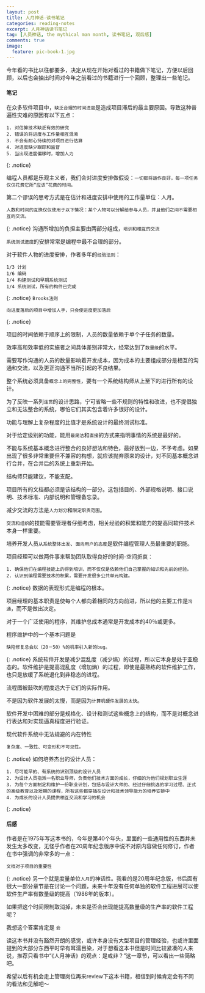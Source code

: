 ```yaml
---
layout: post
title: 人月神话-读书笔记
categories: reading-notes
excerpt: 人月神话读书笔记
tag: [人员神话, the mythical man month, 读书笔记, 观后感]
comments: true
image:
  feature: pic-book-1.jpg
---
```


今年看的书比以往都要多，决定从现在开始对看过的书籍做下笔记，方便以后回顾，以后也会抽出时间对今年之前看过的书籍进行一个回顾，整理出一些笔记。

#### 笔记

在众多软件项目中，`缺乏合理的时间进度`是造成项目滞后的最主要原因。导致这种普遍性灾难的原因有以下五点：

	1. 对估算技术缺乏有效的研究
	2. 错误的将进度与工作量相互混淆
	3. 不会有耐心持续的对项目进行估算
	4. 对进度缺少跟踪和监督
	5. 当出现进度偏移时，增加人力
{: .notice}

编程人员都是乐观主义者，我们会对进度安排做假设：`一切都将运作良好，每一项任务仅仅花费它所“应该”花费的时间。`

第二个谬误的思考方式是在估计和进度安排中使用的工作量单位：人月。

	人数和时间的互换仅仅使用于以下情况：某个人物可以分解给参与人员，并且他们之间不需要相互的交流。
{: .notice}
沟通所增加的负担主要由两部分组成，`培训和相互的交流`

`系统测试进度`的安排常常是编程中最不合理的部分。

对于软件人物的进度安排，作者多年的`经验法则`：

	1/3 计划
	1/6 编码
	1/4 构建测试和早期系统测试
	1/4 系统测试，所有的构件已完成
{: .notice}	
`Brooks法则`

	向进度落后的项目中增加人手，只会使进度更加落后
{: .notice}

项目的时间依赖于顺序上的限制，人员的数量依赖于单个子任务的数量。

效率高和效率低的实施者之间具体差别非常大，经常达到了`数量级`的水平。

需要写作沟通的人员的数量影响着开发成本，因为成本的主要组成部分是相互的沟通和交流，以及更正沟通不当所引起的不良结果。

整个系统必须具备`概念上的完整性`，要有一个系统结构师从上至下的进行所有的设计。

为了反映一系列`连贯`的设计思路，宁可省略一些不规则的特性和改进，也不提倡独立和无法整合的系统，哪怕它们其实包含着许多很好的设计。

功能与理解上复杂程度的比值才是系统设计的最终测试标准。

对于给定级别的功能，能用`最简洁`和`直接`的方式来指明事情的系统是最好的。

不能与系统基本概念进行整合的良好想法和特色，最好放到一边，不予考虑。如果出现了很多非常重要但不兼容的构想，就应该抛弃原来的设计，对不同基本概念进行合并，在合并后的系统上重新开始。

结构师只能建议，不能支配。

项目所有的文档都必须是该结构的一部分。这包括目的、外部规格说明、接口说明、技术标准、内部说明和管理备忘录。

减少交流的方法是`人力划分`和`限定职责范围`。

`交流和组织`的技能需要管理者仔细考虑，相关经验的积累和能力的提高同软件技术本身一样重要。

培养开发人员`从系统整体出发`、`面向用户的态度`是软件编程管理人员最重要的职能。

项目经理可以做两件事来帮助团队取得良好的时间-空间折衷：

	1. 确保他们在编程技能上的得到培训，而不仅仅是依赖他们自己掌握的知识和先前的经验。
	2. 认识到编程需要技术的积累，需要开发很多公共单元构建。
{: .notice}	
数据的表现形式是编程的根本。

项目经理的基本职责是使每个人都向着相同的方向前进，所以他的主要工作是`沟通`，而不是做出决定。

对于一个广泛使用的程序，其维护总成本通常是开发成本的40％或更多。


程序维护中的一个基本问题是
	
	缺陷修复总会以（20－50）%的机率引入新的bug。
{: .notice}	
系统软件开发是减少混乱度（减少熵）的过程，所以它本身是处于亚稳态的。软件维护是提高混乱度（增加熵）的过程，即使是最熟练的软件维护工作，也只是放缓了系统退化到非稳态的进程。

流程图被鼓吹的程度远大于它们的实际作用。

不是因为软件发展的太慢，而是因为`计算机硬件发展的太快`。

软件开发中困难的部分是规格化、设计和测试这些概念上的结构，而不是对概念进行表达和对实现逼真程度进行验证。

现代软件系统中无法规避的内在特性
	
	复杂度、一致性、可变形和不可见性。
{: .notice}	
如何培养杰出的设计人员：

	1. 尽可能早的、有系统的识别顶级的设计人员
	2. 为设计人员指派一名职业导师，负责他们技术方面的成长，仔细的为他们规划职业生涯
	3. 为每个方面制定和维护一份职业计划，包括与设计大师的、经过仔细挑选的学习过程、正式的高级教育以及短期的课程，所有这些都穿插在设计和技术领导能力的培养安排中
	4. 为成长的设计人员提供相互交流和学习的机会
{: .notice}	

#### 后感
作者是在1975年写这本书的，今年是第40个年头，里面的一些通用性的东西并未发生太多改变，无怪乎作者在20周年纪念版序中说不对原内容做任何修订，作者在书中强调的非常多的一点：
	
	文档对于项目的重要性
{: .notice}
另一个就是度量单位`人月`的神话性。我看的是20周年纪念版，书后面有很大一部分章节是在讨论一个问题，未来十年没有任何单独的软件工程进展可以使软件生产率有数量级的提高（1986年的版本）。

如果把这个时间限制取消掉，未来是否会出现能提高数量级的生产率的软件工程呢？

我想这个答案肯定是 `会`

读这本书并没有豁然开朗的感觉，或许本身没有大型项目的管理经验，也或许里面提到的大部分东西平时早有耳濡目染，对于想看这本书但是时间比较紧凑的人来说，推荐只看书中“《人月神话》的观点：是或非？”这一章节，可以看出一些简略吧。

希望以后有机会走上管理岗位再来review下这本书籍，相信到时候肯定会有不同的看法和见解吧～



